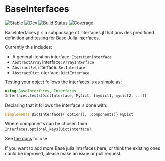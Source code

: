 # BaseInterfaces

[![Stable](https://img.shields.io/badge/docs-stable-blue.svg)](https://rafaqz.github.io/Interfaces.jl/stable/)
[![Dev](https://img.shields.io/badge/docs-dev-blue.svg)](https://rafaqz.github.io/Interfaces.jl/dev/)
[![Build Status](https://github.com/rafaqz/Interfaces.jl/actions/workflows/CI.yml/badge.svg?branch=main)](https://github.com/rafaqz/Interfaces.jl/actions/workflows/CI.yml?query=branch%3Amain)
[![Coverage](https://codecov.io/gh/rafaqz/Interfaces.jl/branch/main/graph/badge.svg)](https://codecov.io/gh/rafaqz/Interfaces.jl)

BaseInterfaces.jl is a subpackage of Interfaces.jl that provides predifined 
definition and testing for Base Julia interfaces.

Currently this includes:
- A general iteration interface: `IterationInterface`
- `AbstractArray` interface: `ArrayInterface`
- `AbstractSet` interface: `SetInterface`
- `AbstractDict` interface: `DictInterface`


Testing your object follows the interfaces is as simple as:

```julia
using BaseInterfaces, Interfaces
Interfaces.tests(DictInterface, MyDict, [mydict1, mydict2, ...])
```

Declaring that it follows the interface is done with:

```julia
@implements DictInterface{(:optional, :components)} MyDict
```

Where components can be chosen from `Interfaces.optional_keys(DictInterface)`.

See [the docs](https://rafaqz.github.io/Interfaces.jl/stable/) for use.

If you want to add more Base julia interfaces here, or think the existing 
ones could be improved, please make an issue or pull request.
